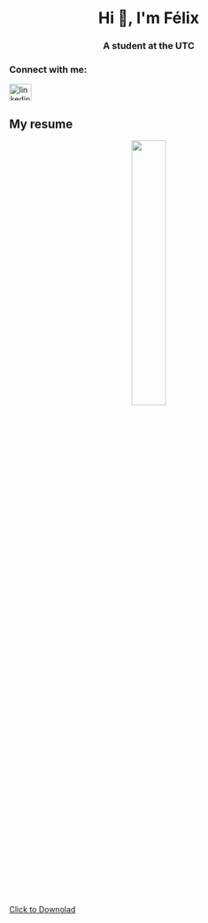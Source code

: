 <h1 align="center">Hi 👋, I'm Félix</h1>
<h3 align="center">A student at the UTC</h3>

<h3 align="left">Connect with me:</h3>
<p align="left">
<a href="https://linkedin.com/in/félix-liburski-726257239/" target="_blank"><img align="center" src="https://raw.githubusercontent.com/rahuldkjain/github-profile-readme-generator/master/src/images/icons/Social/linked-in-alt.svg" alt="linkedin.com/in/félix-liburski-726257239" height="30" width="40" /></a>
</p>

## My resume
<p style="text-align:center;"><img width="35%" src="https://github.com/felixlbr/felixlbr/assets/94796720/dc1ecb1d-ea01-4729-9d2b-b2cf850514d3"></p>

[Click to Downolad](https://github.com/felixlbr/felixlbr/files/14577146/LIBURSKI_Felix-EN-CV.pdf)
